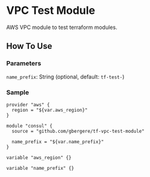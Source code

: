 # VPC Test Module

AWS VPC module to test terraform modules.

## How To Use

### Parameters
`name_prefix`: String (optional, default: `tf-test-`)

### Sample
```hcl
provider "aws" {
  region = "${var.aws_region}"
}

module "consul" {
  source = "github.com/gbergere/tf-vpc-test-module"

  name_prefix = "${var.name_prefix}"
}

variable "aws_region" {}

variable "name_prefix" {}
```
